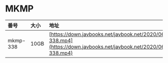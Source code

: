 # MKMP

| 番号 | 大小 | 地址 |
| :--- | :--- | :--- |
| mkmp-338 | 10GB | [https://down.javbooks.net/javbook.net/2020/06/22/mkmp-338.mp4](https://down.javbooks.net/javbook.net/2020/06/22/mkmp-338.mp4) |

